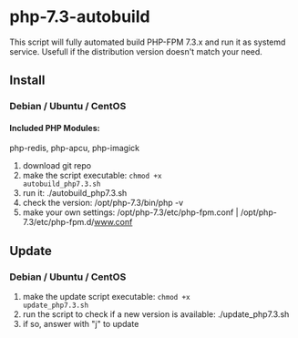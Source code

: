 # php-7.3-autobuild
This script will fully automated build PHP-FPM 7.3.x and run it as systemd service.
Usefull if the distribution version doesn't match your need.

## Install
### Debian / Ubuntu / CentOS

#### Included PHP Modules:
php-redis, php-apcu, php-imagick

1) download git repo
2) make the script executable: <code>chmod +x autobuild_php7.3.sh</code>
3) run it: ./autobuild_php7.3.sh
4) check the version: /opt/php-7.3/bin/php -v
5) make your own settings: /opt/php-7.3/etc/php-fpm.conf | /opt/php-7.3/etc/php-fpm.d/www.conf


## Update
### Debian / Ubuntu / CentOS

1) make the update script executable: <code>chmod +x update_php7.3.sh</code>
2) run the script to check if a new version is available: ./update_php7.3.sh
3) if so, answer with "j" to update
